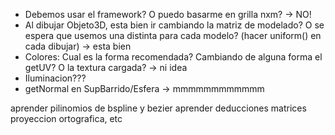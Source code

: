 - Debemos usar el framework? O puedo basarme en grilla nxm? -> NO!
- Al dibujar Objeto3D, esta bien ir cambiando la matriz de modelado? O se espera que usemos una distinta para cada modelo? (hacer uniform() en cada dibujar) -> esta bien
- Colores: Cual es la forma recomendada? Cambiando de alguna forma el getUV? O la textura cargada? -> ni  idea
- Iluminacion???
- getNormal en SupBarrido/Esfera -> mmmmmmmmmmmm

aprender pilinomios de bspline y bezier
aprender deducciones matrices proyeccion ortografica, etc
